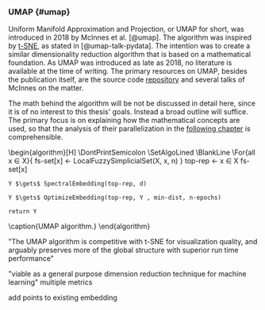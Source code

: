 ### UMAP {#umap}
Uniform Manifold Approximation and Projection, or UMAP for short, was introduced in 2018 by McInnes et al. [@umap].
The algorithm was inspired by [t-SNE](#tsne), as stated in [@umap-talk-pydata].
The intention was to create a similar dimensionality reduction algorithm that is based on a mathematical foundation.
As UMAP was introduced as late as 2018, no literature is available at the time of writing.
The primary resources on UMAP, besides the publication itself, are the source code [repository](https://github.com/lmcinnes/umap/) and several talks of McInnes on the matter.

The math behind the algorithm will be not be discussed in detail here, since it is of no interest to this thesis' goals.
Instead a broad outline will suffice.
The primary focus is on explaining how the mathematical concepts are used, so that the analysis of their parallelization in the [following chapter](#methods-umap) is comprehensible.


\begin{algorithm}[H]
\DontPrintSemicolon 
\SetAlgoLined
\BlankLine
    \For{all x $\in$ X}{
        fs-set[x] $\gets$ LocalFuzzySimplicialSet(X, x, n)
    }
    top-rep $\gets$ x $\in$ X fs-set[x]
    
    Y $\gets$ SpectralEmbedding(top-rep, d)
    
    Y $\gets$ OptimizeEmbedding(top-rep, Y , min-dist, n-epochs)
    
    return Y
\caption{UMAP algorithm.}
\end{algorithm} 

<!--\KwResult{Write here the result}-->
<!--\SetKwInOut{Input}{Input}\SetKwInOut{Output}{Output}-->
<!--\Input{Write here the input}-->
<!--\Output{Write here the output}-->

<!--\While{While condition}{-->
<!--    instructions\;-->
<!--    \eIf{condition}{-->
<!--        instructions1\;-->
<!--        instructions2\;-->
<!--    }{-->
<!--        instructions3\;-->
<!--    }-->
<!--}-->

"The UMAP algorithm is competitive with t-SNE for visualization quality, and arguably preserves more of the global structure with superior run time performance"

"viable as a general purpose dimension reduction technique for machine learning"
multiple metrics

add points to existing embedding

<!--It can be used for other things than just visualization, as it allows for the usage of non-metric distance functions and can efficiently embed data into more than two dimensions.-->
<!--UMAP also supports to map data into an existing embedding, without the need of reapplying the algorithm to the entire data set.-->




<!-- TODO mention partial update -->

